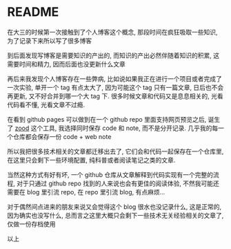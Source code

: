 # README

在大三的时候第一次接触到了个人博客这个概念, 那段时间在疯狂吸取一些知识, 为了记录下来所以写了很多博客

到后面发现写博客是需要知识的产出的, 而知识的产出必然伴随着知识的积累, 这需要时间和精力, 因而后面也没更新什么文章

再后来我发现个人博客存在一些弊病, 比如说如果我正在进行一个项目或者完成了一次实验, 单开一个 tag 有点太大了, 因为可能这个 tag 只有一篇文章, 日后也不会再更新, 又不好合并到哪一个大 tag 下. 很多时候文章和代码又是息息相关的, 光看代码看不懂, 光看文章不过瘾.

在看到 github pages 可以做到在一个 github repo 里面支持网页预览之后, 诞生了 [zood](https://github.com/luzhixing12345/zood) 这个工具, 我选择同时保存 code 和 note, 而不是分开记录. 几乎我的每一个仓库都会保存一份 code + web note

所以我把很多技术相关的文章都迁移出去了, 它们会和代码一起保存在一个仓库里, 在这里只会剩下一些环境配置, 纯科普或者阅读笔记之类的文章. 

当然这种方式有好有坏, 一个 github 仓库从文章解释到代码实现有一个完整的流程, 对于只通过 github repo 找到的人来说也会有更佳的阅读体验, 不然我可能还需要在 blog 里引流 repo, 在 repo 里引流 blog, 有点麻烦...

对于偶然间点进来的朋友来说又会觉得这个 blog 很水也没记录什么, 这是正常的, 因为确实也没写什么, 总而言之这里大概只会剩下一些技术无关经验相关的文章了, 仅做一份存档使用

以上